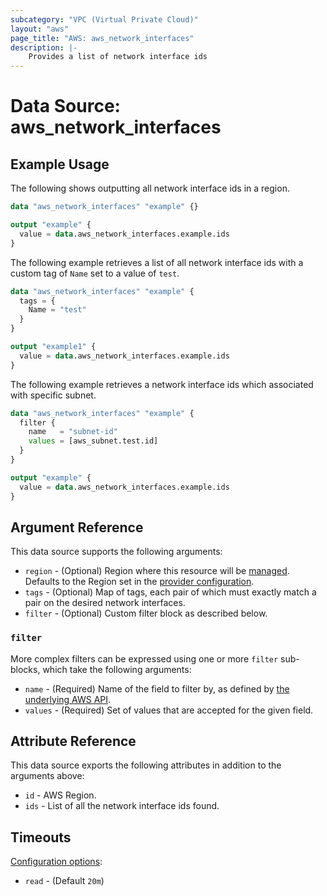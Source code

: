 ```yaml
---
subcategory: "VPC (Virtual Private Cloud)"
layout: "aws"
page_title: "AWS: aws_network_interfaces"
description: |-
    Provides a list of network interface ids
---
```


# Data Source: aws_network_interfaces

## Example Usage

The following shows outputting all network interface ids in a region.

```terraform
data "aws_network_interfaces" "example" {}

output "example" {
  value = data.aws_network_interfaces.example.ids
}
```

The following example retrieves a list of all network interface ids with a custom tag of `Name` set to a value of `test`.

```terraform
data "aws_network_interfaces" "example" {
  tags = {
    Name = "test"
  }
}

output "example1" {
  value = data.aws_network_interfaces.example.ids
}
```

The following example retrieves a network interface ids which associated
with specific subnet.

```terraform
data "aws_network_interfaces" "example" {
  filter {
    name   = "subnet-id"
    values = [aws_subnet.test.id]
  }
}

output "example" {
  value = data.aws_network_interfaces.example.ids
}
```

## Argument Reference

This data source supports the following arguments:

* `region` - (Optional) Region where this resource will be [managed](https://docs.aws.amazon.com/general/latest/gr/rande.html#regional-endpoints). Defaults to the Region set in the [provider configuration](https://registry.terraform.io/providers/hashicorp/aws/latest/docs#aws-configuration-reference).
* `tags` - (Optional) Map of tags, each pair of which must exactly match
  a pair on the desired network interfaces.
* `filter` - (Optional) Custom filter block as described below.

### `filter`

More complex filters can be expressed using one or more `filter` sub-blocks, which take the following arguments:

* `name` - (Required) Name of the field to filter by, as defined by
  [the underlying AWS API](https://docs.aws.amazon.com/AWSEC2/latest/APIReference/API_DescribeNetworkInterfaces.html).
* `values` - (Required) Set of values that are accepted for the given field.

## Attribute Reference

This data source exports the following attributes in addition to the arguments above:

* `id` - AWS Region.
* `ids` - List of all the network interface ids found.

## Timeouts

[Configuration options](https://developer.hashicorp.com/terraform/language/resources/syntax#operation-timeouts):

- `read` - (Default `20m`)
